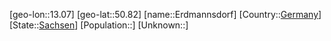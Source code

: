 ﻿---
location: [50.82,13.07]
type: City
tags:
- geo/City


SpocWebEntityId: 30046
isDeleted: false
confidential: public

---
[geo-lon::13.07]
[geo-lat::50.82]
[name::Erdmannsdorf]
[Country::[Germany](geo/Continent/Europe/Germany.md)]
[State::[Sachsen](geo/Continent/Europe/Germany/Sachsen.md)]
[Population::]
[Unknown::]

